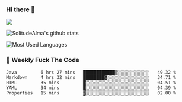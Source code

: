 ### Hi there 👋

<p>
  <a href="https://count.getloli.com/"><img src="https://count.getloli.com/get/@:solitudealma"></a>
</p>

![SolitudeAlma's github stats](https://github-readme-stats.vercel.app/api?username=solitudealma&show_icons=true&theme=radical)

![Most Used Languages](https://github-readme-stats.vercel.app/api/top-langs/?username=solitudealma&layout=compact&hide_border=true&theme=dark)
<!-- ![visitors](https://visitor-badge.glitch.me/badge?page_id=solitudealma.solitudealma.id) -->


### :dart: Weekly Fuck The Code

<!--START_SECTION:waka-->
```text
Java         6 hrs 27 mins   ████████████▒░░░░░░░░░░░░   49.32 % 
Markdown     4 hrs 32 mins   ████████▓░░░░░░░░░░░░░░░░   34.71 % 
HTML         35 mins         █░░░░░░░░░░░░░░░░░░░░░░░░   04.51 % 
YAML         34 mins         █░░░░░░░░░░░░░░░░░░░░░░░░   04.39 % 
Properties   15 mins         ▓░░░░░░░░░░░░░░░░░░░░░░░░   02.00 % 
```
<!--END_SECTION:waka-->
